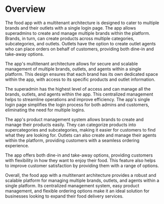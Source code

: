 # Overview

The food app with a multitenant architecture is designed to cater to multiple brands and their outlets with a single login page. The app allows superadmins to create and manage multiple brands within the platform. Brands, in turn, can create products across multiple categories, subcategories, and outlets. Outlets have the option to create outlet agents who can place orders on behalf of customers, providing both dine-in and take-away options.

The app's multitenant architecture allows for secure and scalable management of multiple brands, outlets, and agents within a single platform. This design ensures that each brand has its own dedicated space within the app, with access to its specific products and outlet information.

The superadmin has the highest level of access and can manage all the brands, outlets, and agents within the app. This centralized management helps to streamline operations and improve efficiency. The app's single login page simplifies the login process for both admins and customers, eliminating the need for multiple logins.

The app's product management system allows brands to create and manage their products easily. They can categorize products into supercategories and subcategories, making it easier for customers to find what they are looking for. Outlets can also create and manage their agents within the platform, providing customers with a seamless ordering experience.

The app offers both dine-in and take-away options, providing customers with flexibility in how they want to enjoy their food. This feature also helps to improve customer satisfaction by providing them with a range of options.

Overall, the food app with a multitenant architecture provides a robust and scalable platform for managing multiple brands, outlets, and agents within a single platform. Its centralized management system, easy product management, and flexible ordering options make it an ideal solution for businesses looking to expand their food delivery services.
